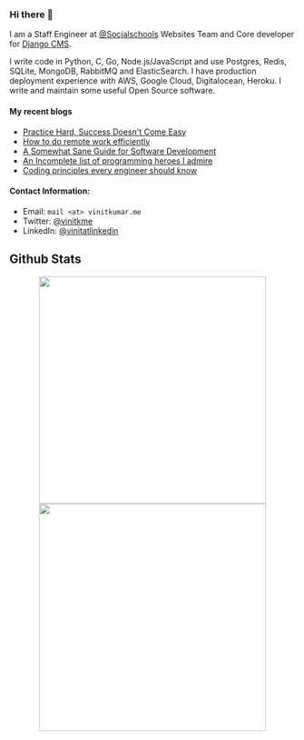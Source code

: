 ### Hi there 👋

I am a Staff Engineer at [@Socialschools](https://socialschools.nl) Websites Team and Core developer for [Django CMS](https://github.com/django-cms/django-cms).

I write code in Python, C, Go, Node.js/JavaScript and use Postgres, Redis, SQLite, MongoDB, RabbitMQ and ElasticSearch. I have production deployment experience with AWS, Google Cloud, Digitalocean, Heroku. I write and maintain some useful Open Source software.


#### My recent blogs

- [Practice Hard, Success Doesn't Come Easy](https://vinitkumar.me/practice-is-a-must/)
- [How to do remote work efficiently](https://vinitkumar.me/how-to-remote/)
- [A Somewhat Sane Guide for Software Development](https://vinitkumar.me/development-practises/)
- [An Incomplete list of programming heroes I admire](https://vinitkumar.me/programming-heroes/)
- [Coding principles every engineer should know](https://vinitkumar.me/2019-04-08-cross-post-coding-principles-every-engineer-should-know/)

 
#### Contact Information:

- Email: `mail <at> vinitkumar.me`
- Twitter: [@vinitkme](https://twitter.com/vinitkme)
- LinkedIn: [@vinitatlinkedin](https://www.linkedin.com/in/vinitatlinkedin/)
  
## Github Stats

<p align = "center">
  <img src = "https://github-readme-stats.vercel.app/api?username=vinitkumar&show_icons=true&" width = 400>
  <img src = "https://github-readme-streak-stats.herokuapp.com?user=vinitkumar&hide_border=true" width = 400>
</p>  
